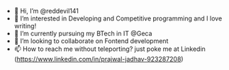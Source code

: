 - 👋 Hi, I’m @reddevil141
- 👀 I’m interested in Developing and Competitive programming and I love writing!
- 🌱 I’m currently pursuing my BTech in IT @Geca
- 💞️ I’m looking to collaborate on Fontend development
- 📫 How to reach me without teleporting? just poke me at Linkedin (https://www.linkedin.com/in/prajwal-jadhav-923287208) 

<!---
reddevil141/reddevil141 is a ✨ special ✨ repository because its `README.md` (this file) appears on your GitHub profile.
You can click the Preview link to take a look at your changes.
--->
